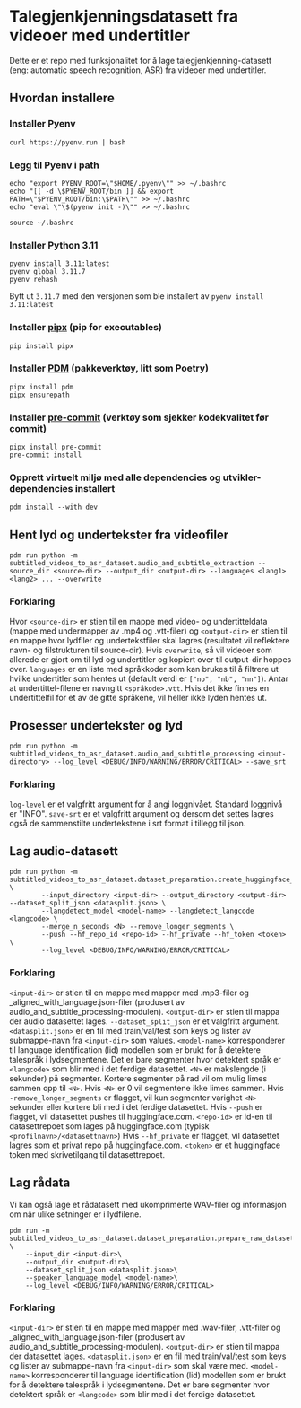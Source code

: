 # Talegjenkjenningsdatasett fra videoer med undertitler
Dette er et repo med funksjonalitet for å lage talegjenkjenning-datasett (eng: automatic speech recognition, ASR) fra videoer med undertitler.

## Hvordan installere

### Installer Pyenv
```
curl https://pyenv.run | bash
```

### Legg til Pyenv i path
```
echo "export PYENV_ROOT=\"$HOME/.pyenv\"" >> ~/.bashrc
echo "[[ -d \$PYENV_ROOT/bin ]] && export PATH=\"$PYENV_ROOT/bin:\$PATH\"" >> ~/.bashrc
echo "eval \"\$(pyenv init -)\"" >> ~/.bashrc

source ~/.bashrc
```

### Installer Python 3.11
```
pyenv install 3.11:latest
pyenv global 3.11.7
pyenv rehash
```
Bytt ut `3.11.7` med den versjonen som ble installert av `pyenv install 3.11:latest`

### Installer [pipx](https://pipx.pypa.io/stable/) (pip for executables)
```
pip install pipx
```

### Installer [PDM](https://pdm-project.org/latest/) (pakkeverktøy, litt som Poetry)
```
pipx install pdm
pipx ensurepath
```

### Installer [pre-commit](https://pre-commit.com/) (verktøy som sjekker kodekvalitet før commit)
```
pipx install pre-commit
pre-commit install
```

### Opprett virtuelt miljø med alle dependencies og utvikler-dependencies installert
```
pdm install --with dev
```


## Hent lyd og undertekster fra videofiler

```
pdm run python -m subtitled_videos_to_asr_dataset.audio_and_subtitle_extraction --source_dir <source-dir> --output_dir <output-dir> --languages <lang1> <lang2> ... --overwrite
```
### Forklaring
Hvor `<source-dir>` er stien til en mappe med video- og undertitteldata (mappe med undermapper av .mp4 og .vtt-filer)
og `<output-dir>` er stien til en mappe hvor lydfiler og undertekstfiler skal lagres (resultatet vil reflektere navn- og filstrukturen til source-dir).
Hvis `overwrite`, så vil videoer som allerede er gjort om til lyd og undertitler og kopiert over til output-dir hoppes over.
`languages` er en liste med språkkoder som kan brukes til å filtrere ut hvilke undertitler som hentes ut (default verdi er `["no", "nb", "nn"]`). Antar at undertittel-filene er navngitt `<språkode>.vtt`. Hvis det ikke finnes en undertittelfil for et av de gitte språkene, vil heller ikke lyden hentes ut.

## Prosesser undertekster og lyd
```
pdm run python -m subtitled_videos_to_asr_dataset.audio_and_subtitle_processing <input-directory> --log_level <DEBUG/INFO/WARNING/ERROR/CRITICAL> --save_srt
```
### Forklaring
`log-level` er et valgfritt argument for å angi loggnivået. Standard loggnivå er "INFO".
`save-srt` er et valgfritt argument og dersom det settes lagres også de sammenstilte undertekstene i srt format i tillegg til json.

## Lag audio-datasett
```
pdm run python -m subtitled_videos_to_asr_dataset.dataset_preparation.create_huggingface_dataset \
        --input_directory <input-dir> --output_directory <output-dir> --dataset_split_json <datasplit.json> \
        --langdetect_model <model-name> --langdetect_langcode <langcode> \
        --merge_n_seconds <N> --remove_longer_segments \
        --push --hf_repo_id <repo-id> --hf_private --hf_token <token> \
        --log_level <DEBUG/INFO/WARNING/ERROR/CRITICAL>
```
### Forklaring
`<input-dir>` er stien til en mappe med mapper med .mp3-filer og _aligned_with_language.json-filer (produsert av audio_and_subtitle_processing-modulen).
`<output-dir>` er stien til mappa der audio datasettet lages.
`--dataset_split_json` er et valgfritt argument. `<datasplit.json>` er en fil med train/val/test som keys og lister av submappe-navn fra `<input-dir>` som values.
`<model-name>` korresponderer til language identification (lid) modellen som er brukt for å detektere talespråk i lydsegmentene.
Det er bare segmenter hvor detektert språk er `<langcode>` som blir med i det ferdige datasettet.
`<N>` er makslengde (i sekunder) på segmenter. Kortere segmenter på rad vil om mulig limes sammen opp til `<N>`. Hvis `<N>` er 0 vil segmentene ikke limes sammen.
Hvis `--remove_longer_segments` er flagget, vil kun segmenter varighet `<N>` sekunder eller kortere bli med i det ferdige datasettet.
Hvis `--push` er flagget, vil datasettet pushes til huggingface.com.
`<repo-id>` er id-en til datasettrepoet som lages på huggingface.com (typisk `<profilnavn>/<datasettnavn>`)
Hvis `--hf_private` er flagget, vil datasettet lagres som et privat repo på huggingface.com.
`<token>` er et huggingface token med skrivetilgang til datasettrepoet.

## Lag rådata
Vi kan også lage et rådatasett med ukomprimerte WAV-filer og informasjon om når ulike setninger er i lydfilene.

```
pdm run -m subtitled_videos_to_asr_dataset.dataset_preparation.prepare_raw_dataset \
    --input_dir <input-dir>\
    --output_dir <output-dir>\
    --dataset_split_json <datasplit.json>\
    --speaker_language_model <model-name>\
    --log_level <DEBUG/INFO/WARNING/ERROR/CRITICAL>
```

### Forklaring
`<input-dir>` er stien til en mappe med mapper med .wav-filer, .vtt-filer og _aligned_with_language.json-filer (produsert av audio_and_subtitle_processing-modulen).
`<output-dir>` er stien til mappa der datasettet lages.
`<datasplit.json>` er en fil med train/val/test som keys og lister av submappe-navn fra `<input-dir>` som skal være med.
`<model-name>` korresponderer til language identification (lid) modellen som er brukt for å detektere talespråk i lydsegmentene.
Det er bare segmenter hvor detektert språk er `<langcode>` som blir med i det ferdige datasettet.
